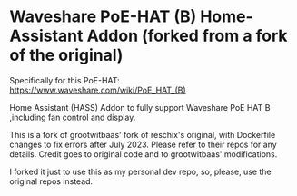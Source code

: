 # Waveshare PoE-HAT (B) Home-Assistant Addon (forked from a fork of the original)

Specifically for this PoE-HAT: https://www.waveshare.com/wiki/PoE_HAT_(B)

Home Assistant (HASS) Addon to fully support Waveshare PoE HAT B ,including fan control and display.

This is a fork of grootwitbaas' fork of reschix's original, with Dockerfile changes to fix errors after July 2023. Please refer to their repos for any details. Credit goes to original code and to grootwitbaas' modifications.

I forked it just to use this as my personal dev repo, so, please, use the original repos instead.
